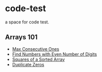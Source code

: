 # code-test
a space for code test.

## Arrays 101
- [Max Consecutive Ones](Arrays-101/max-consecutive-ones.cpp)
- [Find Numbers with Even Number of Digits](Arrays-101/find-numbers-with-even-number-of-digits.cpp)
- [Squares of a Sorted Array](Arrays-101/squares-of-a-sorted-array.cpp)
- [Duplicate Zeros](Arrays-101/duplicate-zeros.cpp)